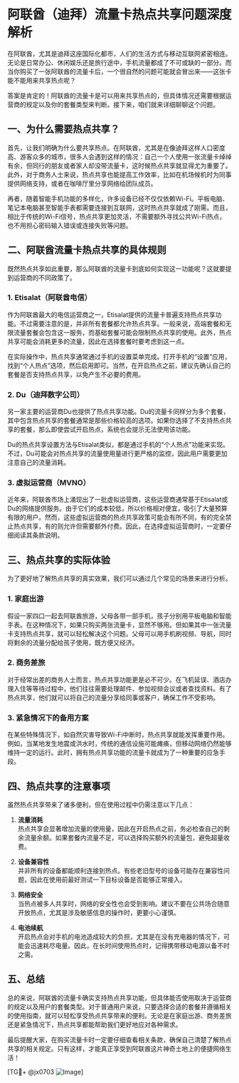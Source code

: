 # 阿联酋（迪拜）流量卡热点共享问题深度解析

在阿联酋，尤其是迪拜这座国际化都市，人们的生活方式与移动互联网紧密相连。无论是日常办公、休闲娱乐还是旅行途中，手机流量都成了不可或缺的一部分。而当你购买了一张阿联酋的流量卡后，一个很自然的问题可能就会冒出来——这张卡能不能用来共享热点呢？

答案是肯定的！阿联酋的流量卡是可以用来共享热点的，但具体情况还需要根据运营商的规定以及你的套餐类型来判断。接下来，咱们就来详细聊聊这个问题。

## 一、为什么需要热点共享？

首先，让我们明确为什么要共享热点。在阿联酋，尤其是在像迪拜这样人口密度高、游客众多的城市，很多人会遇到这样的情况：自己一个人使用一张流量卡绰绰有余，但同行的朋友或者家人却没带流量卡，这时候热点共享就显得尤为重要了。此外，对于商务人士来说，热点共享也能提高工作效率，比如在机场候机时为同事提供网络支持，或者在咖啡厅里分享网络给团队成员。

再者，随着智能手机功能的多样化，许多设备已经不仅仅依赖Wi-Fi。平板电脑、笔记本电脑甚至智能手表都需要连接到互联网，这时热点共享就成了刚需。而且，相比于传统的Wi-Fi信号，热点共享更加灵活，不需要额外寻找公共Wi-Fi热点，也不用担心密码输入错误或连接失败等问题。

## 二、阿联酋流量卡热点共享的具体规则

既然热点共享如此重要，那么阿联酋的流量卡到底如何实现这一功能呢？这就要提到运营商的不同政策了。

### 1. **Etisalat（阿联酋电信）**

作为阿联酋最大的电信运营商之一，Etisalat提供的流量卡普遍支持热点共享功能。不过需要注意的是，并非所有套餐都允许热点共享。一般来说，高端套餐和无限流量套餐会包含这一服务，而基础套餐可能会限制热点共享的使用。此外，热点共享可能会消耗更多的流量，因此在选择套餐时要考虑到这一点。

在实际操作中，热点共享通常通过手机的设置菜单完成。打开手机的“设置”应用，找到“个人热点”选项，然后启用即可。当然，在开启热点之前，建议先确认自己的套餐是否支持热点共享，以免产生不必要的费用。

### 2. **Du（迪拜数字公司）**

另一家主要的运营商Du也提供了热点共享功能。Du的流量卡同样分为多个套餐，其中包含热点共享的套餐通常是那些价格较高的选项。如果你选择了不支持热点共享的套餐，那么即使尝试开启热点，系统也会提示无法使用该功能。

Du的热点共享设置方法与Etisalat类似，都是通过手机的“个人热点”功能来实现。不过，Du可能会对热点共享的流量使用量进行更严格的监控，因此用户需要更加注意自己的流量消耗。

### 3. **虚拟运营商（MVNO）**

近年来，阿联酋市场上涌现出了一批虚拟运营商，这些运营商通常基于Etisalat或Du的网络提供服务。由于它们的成本较低，所以价格相对便宜，吸引了大量预算有限的用户。然而，这些虚拟运营商的热点共享政策可能会有所不同，有的完全禁止热点共享，有的则允许但需要额外付费。因此，在选择虚拟运营商时，一定要仔细阅读其条款说明。

## 三、热点共享的实际体验

为了更好地了解热点共享的真实效果，我们可以通过几个常见的场景来进行分析。

### 1. **家庭出游**

假设一家四口一起去阿联酋旅游，父母各带一部手机，孩子分别用平板电脑和智能手表。在这种情况下，如果只购买两张流量卡，显然不够用。但如果其中一张流量卡支持热点共享，就可以轻松解决这个问题。父母可以用手机刷视频、导航，同时将剩余的流量分配给孩子使用，既方便又经济。

### 2. **商务差旅**

对于经常出差的商务人士而言，热点共享功能更是必不可少。在飞机延误、酒店办理入住等等待过程中，他们往往需要处理邮件、参加视频会议或者查找资料。有了热点共享，他们就可以将自己的流量分享给同事或客户，确保工作不受影响。

### 3. **紧急情况下的备用方案**

在某些特殊情况下，如自然灾害导致Wi-Fi中断时，热点共享就能发挥重要作用。例如，当某地发生地震或洪水时，传统的通信设施可能瘫痪，但移动网络仍然能够维持一定的运行。此时，拥有热点共享功能的流量卡就成为了一种重要的应急手段。

## 四、热点共享的注意事项

虽然热点共享带来了诸多便利，但在使用过程中仍需注意以下几点：

1. **流量消耗**  
   热点共享会显著增加流量的使用量，因此在开启热点之前，务必检查自己的剩余流量余额。如果套餐内流量不足，可以选择购买额外的流量包，避免超量收费。

2. **设备兼容性**  
   并非所有的设备都能顺利连接到热点。有些老旧型号的设备可能存在兼容性问题，因此在使用前最好测试一下目标设备是否能够正常接入。

3. **网络安全**  
   当热点被多人共享时，网络的安全性也会受到影响。建议不要在公共场合随意开放热点，尤其是涉及敏感信息的操作时，更要小心谨慎。

4. **电池续航**  
   开启热点会对手机的电池造成较大的负担，尤其是在没有充电器的情况下，可能会迅速耗尽电量。因此，在长时间使用热点时，记得携带移动电源以备不时之需。

## 五、总结

总的来说，阿联酋的流量卡确实支持热点共享功能，但具体能否使用取决于运营商的规定以及用户的套餐类型。对于普通用户来说，只要选择合适的套餐并遵循相关的使用指南，就可以轻松享受热点共享带来的便利。无论是在家庭出游、商务差旅还是紧急情况下，热点共享都能帮助我们更好地应对各种需求。

最后提醒大家，在购买流量卡时一定要仔细查看相关条款，确保自己清楚了解热点共享的相关规定。只有这样，才能真正享受到阿联酋这片神奇土地上的便捷网络生活！

[TG💪+ @jx0703 ![Image](https://github.com/user-attachments/assets/dbca1d08-cadb-493c-b0ec-ad6f7a83f270)]